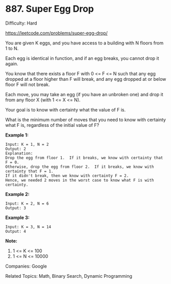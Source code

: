 # 887. Super Egg Drop

Difficulty: Hard

https://leetcode.com/problems/super-egg-drop/

You are given K eggs, and you have access to a building with N floors from 1 to N. 

Each egg is identical in function, and if an egg breaks, you cannot drop it again.

You know that there exists a floor F with 0 <= F <= N such that any egg dropped at a floor higher than F will break, and any egg dropped at or below floor F will not break.

Each move, you may take an egg (if you have an unbroken one) and drop it from any floor X (with 1 <= X <= N). 

Your goal is to know with certainty what the value of F is.

What is the minimum number of moves that you need to know with certainty what F is, regardless of the initial value of F?

 
**Example 1:**
```
Input: K = 1, N = 2
Output: 2
Explanation: 
Drop the egg from floor 1.  If it breaks, we know with certainty that F = 0.
Otherwise, drop the egg from floor 2.  If it breaks, we know with certainty that F = 1.
If it didn't break, then we know with certainty F = 2.
Hence, we needed 2 moves in the worst case to know what F is with certainty.
```
**Example 2:**
```
Input: K = 2, N = 6
Output: 3
```
**Example 3:**
```
Input: K = 3, N = 14
Output: 4
``` 

**Note:**

1. 1 <= K <= 100
2. 1 <= N <= 10000

Companies: Google

Related Topics: Math, Binary Search, Dynamic Programming
